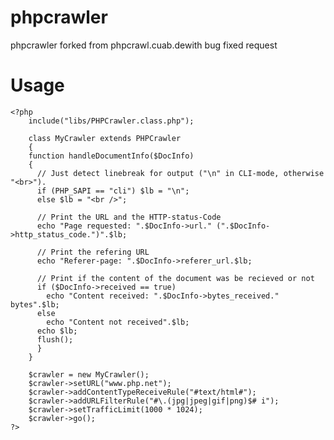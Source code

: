 # phpcrawler
phpcrawler forked from phpcrawl.cuab.dewith bug fixed request

# Usage

    <?php
        include("libs/PHPCrawler.class.php");
      
        class MyCrawler extends PHPCrawler 
        {
        function handleDocumentInfo($DocInfo) 
        {
          // Just detect linebreak for output ("\n" in CLI-mode, otherwise "<br>").
          if (PHP_SAPI == "cli") $lb = "\n";
          else $lb = "<br />";
      
          // Print the URL and the HTTP-status-Code
          echo "Page requested: ".$DocInfo->url." (".$DocInfo->http_status_code.")".$lb;
          
          // Print the refering URL
          echo "Referer-page: ".$DocInfo->referer_url.$lb;
          
          // Print if the content of the document was be recieved or not
          if ($DocInfo->received == true)
            echo "Content received: ".$DocInfo->bytes_received." bytes".$lb;
          else
            echo "Content not received".$lb; 
          echo $lb;
          flush();
          } 
        }
    
        $crawler = new MyCrawler();
        $crawler->setURL("www.php.net");
        $crawler->addContentTypeReceiveRule("#text/html#");
        $crawler->addURLFilterRule("#\.(jpg|jpeg|gif|png)$# i");
        $crawler->setTrafficLimit(1000 * 1024);
        $crawler->go();
    ?>
